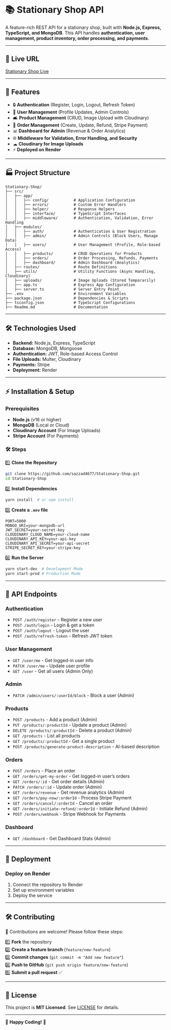 # 📚 Stationary Shop API

A feature-rich REST API for a stationary shop, built with **Node.js, Express, TypeScript, and MongoDB**. This API handles **authentication, user management, product inventory, order processing, and payments**.

---

## 📃 Live URL

[Stationary Shop Live](https://stationary-shop-ux3o.onrender.com/)

---

## 📌 Features

- 🔒 **Authentication** (Register, Login, Logout, Refresh Token)
- 👥 **User Management** (Profile Updates, Admin Controls)
- 🛋 **Product Management** (CRUD, Image Upload with Cloudinary)
- 🛒 **Order Management** (Create, Update, Refund, Stripe Payment)
- 📊 **Dashboard for Admin** (Revenue & Order Analytics)
- 🌐 **Middleware for Validation, Error Handling, and Security**
- ☁ **Cloudinary for Image Uploads**
- ⚡ **Deployed on Render**

---

## 🏭 Project Structure

```
Stationary-Shop/
├── src/
│   ├── app/
│   │   ├── config/           # Application Configuration
│   │   ├── errors/           # Custom Error Handlers
│   │   ├── helper/           # Response Helpers
│   │   ├── interface/        # TypeScript Interfaces
│   │   ├── middleware/       # Authentication, Validation, Error Handling
│   ├── modules/
│   │   ├── auth/             # Authentication & User Registration
│   │   ├── admin/            # Admin Controls (Block Users, Manage Data)
│   │   ├── users/            # User Management (Profile, Role-based Access)
│   │   ├── products/         # CRUD Operations for Products
│   │   ├── orders/           # Order Processing, Refunds, Payments
│   │   ├── dashboard/        # Admin Dashboard (Analytics)
│   ├── routes/               # Route Definitions
│   ├── utils/                # Utility Functions (Async Handling, Cloudinary)
│   ├── uploads/              # Image Uploads (Stored Temporarily)
│   ├── app.ts                # Express App Configuration
│   ├── server.ts             # Server Entry Point
├── .env                      # Environment Variables
├── package.json              # Dependencies & Scripts
├── tsconfig.json             # TypeScript Configurations
├── Readme.md                 # Documentation
```

---

## 🛠 Technologies Used

- **Backend:** Node.js, Express, TypeScript
- **Database:** MongoDB, Mongoose
- **Authentication:** JWT, Role-based Access Control
- **File Uploads:** Multer, Cloudinary
- **Payments:** Stripe
- **Deployment:** Render

---

## ⚡ Installation & Setup

### Prerequisites
- **Node.js** (v16 or higher)
- **MongoDB** (Local or Cloud)
- **Cloudinary Account** (For Image Uploads)
- **Stripe Account** (For Payments)

### 🛠 Steps

1️⃣ **Clone the Repository**
```bash
git clone https://github.com/sazzad4677/Stationary-Shop.git
cd Stationary-Shop
```

2️⃣ **Install Dependencies**
```bash
yarn install  # or npm install
```

3️⃣ **Create a `.env` file**
```env
PORT=5000
MONGO_URI=your-mongodb-url
JWT_SECRET=your-secret-key
CLOUDINARY_CLOUD_NAME=your-cloud-name
CLOUDINARY_API_KEY=your-api-key
CLOUDINARY_API_SECRET=your-api-secret
STRIPE_SECRET_KEY=your-stripe-key
```

4️⃣ **Run the Server**
```bash
yarn start-dev  # Development Mode
yarn start-prod # Production Mode
```

---

## 🔗 API Endpoints

### **Authentication**
- `POST /auth/register` - Register a new user
- `POST /auth/login` - Login & get a token
- `POST /auth/logout` - Logout the user
- `POST /auth/refresh-token` - Refresh JWT token

### **User Management**
- `GET /user/me` - Get logged-in user info
- `PATCH /user/me` - Update user profile
- `GET /user` - Get all users (Admin Only)

### **Admin**
- `PATCH /admin/users/:userId/block` - Block a user (Admin)

### **Products**
- `POST /products` - Add a product (Admin)
- `PUT /products/:productId` - Update a product (Admin)
- `DELETE /products/:productId` - Delete a product (Admin)
- `GET /products` - List all products
- `GET /products/:productId` - Get a single product
- `POST /products/generate-product-description` - AI-based description

### **Orders**
- `POST /orders` - Place an order
- `GET /orders/get-my-order` - Get logged-in user’s orders
- `GET /orders/:id` - Get order details (Admin)
- `PATCH /orders/:id` - Update order (Admin)
- `GET /orders/revenue` - Get revenue analytics (Admin)
- `GET /orders/pay-now/:orderId` - Process Stripe Payment
- `GET /orders/cancel/:orderId` - Cancel an order
- `GET /orders/initiate-refund/:orderId` - Initiate Refund (Admin)
- `POST /orders/webhook` - Stripe Webhook for Payments

### **Dashboard**
- `GET /dashboard` - Get Dashboard Stats (Admin)

---

## 🚀 Deployment

### Deploy on **Render**
1. Connect the repository to Render
2. Set up environment variables
3. Deploy the service

---

## 🛠 Contributing

👋 Contributions are welcome! Please follow these steps:

1️⃣ **Fork** the repository  
2️⃣ **Create a feature branch** (`feature/new-feature`)  
3️⃣ **Commit changes** (`git commit -m "Add new feature"`)  
4️⃣ **Push to GitHub** (`git push origin feature/new-feature`)  
5️⃣ **Submit a pull request** ✅

---

## 🐝 License

This project is **MIT Licensed**. See [LICENSE](LICENSE) for details.

---

🚀 **Happy Coding!** 🚀

